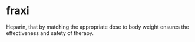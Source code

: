 fraxi
=====

Heparin, that by matching the appropriate dose to body weight ensures the effectiveness and safety of therapy.